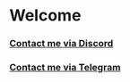# Welcome
### [Contact me via Discord](https://discord.com/users/569120918455058442)
### [Contact me via Telegram](https://t.me/pdtvip)
